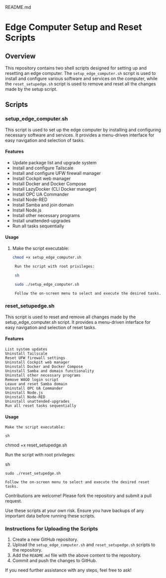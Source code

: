 README.md

# Edge Computer Setup and Reset Scripts

## Overview

This repository contains two shell scripts designed for setting up and resetting an edge computer. The `setup_edge_computer.sh` script is used to install and configure various software and services on the computer, while the `reset_setupedge.sh` script is used to remove and reset all the changes made by the setup script.

## Scripts

### setup_edge_computer.sh

This script is used to set up the edge computer by installing and configuring necessary software and services. It provides a menu-driven interface for easy navigation and selection of tasks.

#### Features

- Update package list and upgrade system
- Install and configure Tailscale
- Install and configure UFW firewall manager
- Install Cockpit web manager
- Install Docker and Docker Compose
- Install LazyDocker (CLI Docker manager)
- Install OPC UA Commander
- Install Node-RED
- Install Samba and join domain
- Install Node.js
- Install other necessary programs
- Install unattended-upgrades
- Run all tasks sequentially

#### Usage

1. Make the script executable:
   ```sh
   chmod +x setup_edge_computer.sh

    Run the script with root privileges:

    sh

    sudo ./setup_edge_computer.sh

    Follow the on-screen menu to select and execute the desired tasks.

### reset_setupedge.sh

This script is used to reset and remove all changes made by the setup_edge_computer.sh script. It provides a menu-driven interface for easy navigation and selection of reset tasks.

#### Features

    List system updates
    Uninstall Tailscale
    Reset UFW firewall settings
    Uninstall Cockpit web manager
    Uninstall Docker and Docker Compose
    Uninstall Samba and domain functionality
    Uninstall other necessary programs
    Remove WAGO login script
    Leave and reset Samba domain
    Uninstall OPC UA Commander
    Uninstall Node.js
    Uninstall Node-RED
    Uninstall unattended-upgrades
    Run all reset tasks sequentially

#### Usage

    Make the script executable:

    sh

chmod +x reset_setupedge.sh

Run the script with root privileges:

sh

    sudo ./reset_setupedge.sh

    Follow the on-screen menu to select and execute the desired reset tasks.


Contributions are welcome! Please fork the repository and submit a pull request.

Use these scripts at your own risk. Ensure you have backups of any important data before running these scripts.



### Instructions for Uploading the Scripts

1. Create a new GitHub repository.
2. Upload the `setup_edge_computer.sh` and `reset_setupedge.sh` scripts to the repository.
3. Add the `README.md` file with the above content to the repository.
4. Commit and push the changes to GitHub.

If you need further assistance with any steps, feel free to ask!
